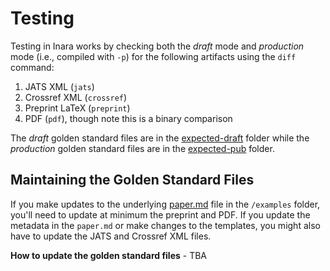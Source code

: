 # Testing

Testing in Inara works by checking both the _draft_ mode and
_production_ mode (i.e., compiled with `-p`) for the following artifacts
using the `diff` command:

1. JATS XML (`jats`)
2. Crossref XML (`crossref`)
3. Preprint LaTeX (`preprint`)
4. PDF (`pdf`), though note this is a binary comparison

The _draft_ golden standard files are in the [expected-draft](expected-draft) folder while
the _production_ golden standard files are in the [expected-pub](expected-pub) folder.

## Maintaining the Golden Standard Files

If you make updates to the underlying [paper.md](../example/paper.md) file in the `/examples`
folder, you'll need to update at minimum the preprint and PDF. If you update the metadata
in the `paper.md` or make changes to the templates, you might also have to update the JATS
and Crossref XML files.

**How to update the golden standard files** - TBA
